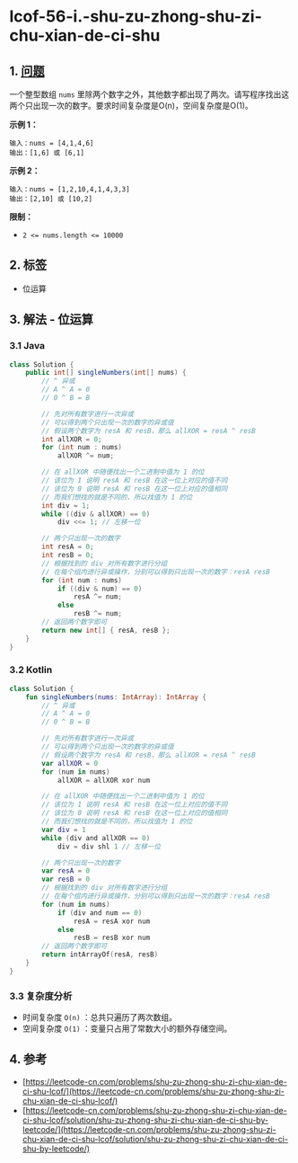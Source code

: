# lcof-56-i.-shu-zu-zhong-shu-zi-chu-xian-de-ci-shu

## 1. [问题](https://leetcode-cn.com/problems/shu-zu-zhong-shu-zi-chu-xian-de-ci-shu-lcof/)

一个整型数组 `nums` 里除两个数字之外，其他数字都出现了两次。请写程序找出这两个只出现一次的数字。要求时间复杂度是O\(n\)，空间复杂度是O\(1\)。

**示例 1：**

```text
输入：nums = [4,1,4,6]
输出：[1,6] 或 [6,1]
```

**示例 2：**

```text
输入：nums = [1,2,10,4,1,4,3,3]
输出：[2,10] 或 [10,2]
```

**限制：**

* `2 <= nums.length <= 10000`

## 2. 标签

* 位运算

## 3. 解法 - 位运算

### 3.1 Java

```java
class Solution {
    public int[] singleNumbers(int[] nums) {
        // ^ 异或
        // A ^ A = 0
        // 0 ^ B = B

        // 先对所有数字进行一次异或
        // 可以得到两个只出现一次的数字的异或值
        // 假设两个数字为 resA 和 resB，那么 allXOR = resA ^ resB
        int allXOR = 0;
        for (int num : nums)
            allXOR ^= num;

        // 在 allXOR 中随便找出一个二进制中值为 1 的位
        // 该位为 1 说明 resA 和 resB 在这一位上对应的值不同
        // 该位为 0 说明 resA 和 resB 在这一位上对应的值相同
        // 而我们想找的就是不同的，所以找值为 1 的位
        int div = 1;
        while ((div & allXOR) == 0)
            div <<= 1; // 左移一位

        // 两个只出现一次的数字
        int resA = 0;
        int resB = 0;
        // 根据找到的 div 对所有数字进行分组
        // 在每个组内进行异或操作，分别可以得到只出现一次的数字：resA resB
        for (int num : nums)
            if ((div & num) == 0)
                resA ^= num;
            else
                resB ^= num;
        // 返回两个数字即可
        return new int[] { resA, resB };
    }
}
```

### 3.2 Kotlin

```kotlin
class Solution {
    fun singleNumbers(nums: IntArray): IntArray {
        // ^ 异或
        // A ^ A = 0
        // 0 ^ B = B

        // 先对所有数字进行一次异或
        // 可以得到两个只出现一次的数字的异或值
        // 假设两个数字为 resA 和 resB，那么 allXOR = resA ^ resB
        var allXOR = 0
        for (num in nums)
            allXOR = allXOR xor num

        // 在 allXOR 中随便找出一个二进制中值为 1 的位
        // 该位为 1 说明 resA 和 resB 在这一位上对应的值不同
        // 该位为 0 说明 resA 和 resB 在这一位上对应的值相同
        // 而我们想找的就是不同的，所以找值为 1 的位
        var div = 1
        while (div and allXOR == 0)
            div = div shl 1 // 左移一位

        // 两个只出现一次的数字
        var resA = 0
        var resB = 0
        // 根据找到的 div 对所有数字进行分组
        // 在每个组内进行异或操作，分别可以得到只出现一次的数字：resA resB
        for (num in nums)
            if (div and num == 0)
                resA = resA xor num
            else
                resB = resB xor num
        // 返回两个数字即可
        return intArrayOf(resA, resB)
    }
}
```

### 3.3 复杂度分析

* 时间复杂度 `O(n)` ：总共只遍历了两次数组。
* 空间复杂度 `O(1)` ：变量只占用了常数大小的额外存储空间。

## 4. 参考

* [https://leetcode-cn.com/problems/shu-zu-zhong-shu-zi-chu-xian-de-ci-shu-lcof/](https://leetcode-cn.com/problems/shu-zu-zhong-shu-zi-chu-xian-de-ci-shu-lcof/)
* [https://leetcode-cn.com/problems/shu-zu-zhong-shu-zi-chu-xian-de-ci-shu-lcof/solution/shu-zu-zhong-shu-zi-chu-xian-de-ci-shu-by-leetcode/](https://leetcode-cn.com/problems/shu-zu-zhong-shu-zi-chu-xian-de-ci-shu-lcof/solution/shu-zu-zhong-shu-zi-chu-xian-de-ci-shu-by-leetcode/)

